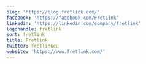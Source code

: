```yaml
---
blog: 'https://blog.fretlink.com/'
facebook: 'https://facebook.com/FretLink'
linkedin: 'https://linkedin.com/company/fretlink'
logohandle: fretlink
sort: fretlink
title: Fretlink
twitter: fretlinkeu
website: 'https://www.fretlink.com/'
---
```

